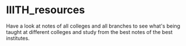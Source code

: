 # IIITH_resources
Have a look at notes of all colleges and all branches to see what's being taught at different colleges and study from the best notes of the best institutes.
